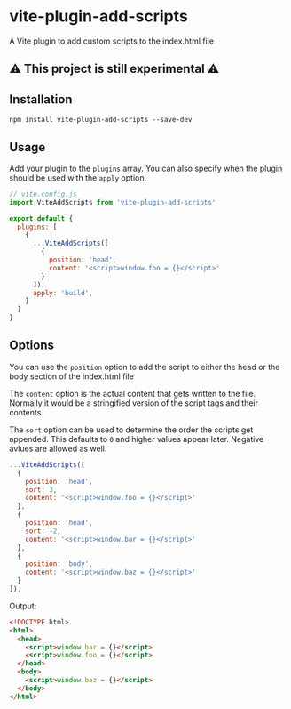 # vite-plugin-add-scripts
A Vite plugin to add custom scripts to the index.html file

## :warning: This project is still experimental :warning:

## Installation
```
npm install vite-plugin-add-scripts --save-dev
```

## Usage
Add your plugin to the `plugins` array. You can also specify when the plugin
should be used with the `apply` option.

```js
// vite.config.js
import ViteAddScripts from 'vite-plugin-add-scripts'

export default {
  plugins: [
    {
      ...ViteAddScripts([
        {
          position: 'head',
          content: '<script>window.foo = {}</script>'
        }
      ]),
      apply: 'build',
    }
  ]
}
```

## Options
You can use the `position` option to add the script to either the head or the
body section of the index.html file

The `content` option is the actual content that gets written to the file.
Normally it would be a stringified version of the script tags and their
contents.

The `sort` option can be used to determine the order the scripts get appended.
This defaults to `0` and higher values appear later. Negative avlues are allowed
as well.

```js
...ViteAddScripts([
  {
    position: 'head',
    sort: 3,
    content: '<script>window.foo = {}</script>'
  },
  {
    position: 'head',
    sort: -2,
    content: '<script>window.bar = {}</script>'
  },
  {
    position: 'body',
    content: '<script>window.baz = {}</script>'
  }
]),
```

Output:
```html
<!DOCTYPE html>
<html>
  <head>
    <script>window.bar = {}</script>
    <script>window.foo = {}</script>
  </head>
  <body>
    <script>window.baz = {}</script>
  </body>
</html>
```
